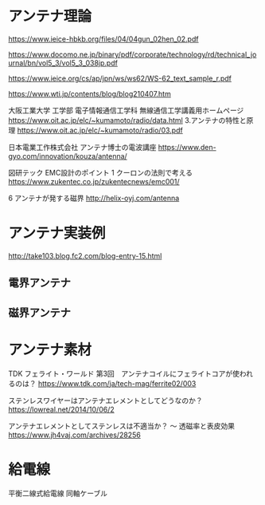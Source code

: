# アンテナ理論

https://www.ieice-hbkb.org/files/04/04gun_02hen_02.pdf

https://www.docomo.ne.jp/binary/pdf/corporate/technology/rd/technical_journal/bn/vol5_3/vol5_3_038jp.pdf

https://www.ieice.org/cs/ap/jpn/ws/ws62/WS-62_text_sample_r.pdf

https://www.wti.jp/contents/blog/blog210407.htm

大阪工業大学 工学部 電子情報通信工学科 無線通信工学講義用ホームページ
https://www.oit.ac.jp/elc/~kumamoto/radio/data.html
3.アンテナの特性と原理
https://www.oit.ac.jp/elc/~kumamoto/radio/03.pdf

日本電業工作株式会社 アンテナ博士の電波講座 
https://www.den-gyo.com/innovation/kouza/antenna/

図研テック EMC設計のポイント 1 クーロンの法則で考える 
https://www.zukentec.co.jp/zukentecnews/emc001/

6 アンテナが発する磁界
http://helix-oyj.com/antenna


# アンテナ実装例
http://take103.blog.fc2.com/blog-entry-15.html

## 電界アンテナ

## 磁界アンテナ


# アンテナ素材

TDK フェライト・ワールド 第3回　アンテナコイルにフェライトコアが使われるのは？
https://www.tdk.com/ja/tech-mag/ferrite02/003

ステンレスワイヤーはアンテナエレメントとしてどうなのか？
https://lowreal.net/2014/10/06/2

アンテナエレメントとしてステンレスは不適当か？ ～ 透磁率と表皮効果
https://www.jh4vaj.com/archives/28256




# 給電線
平衡二線式給電線
同軸ケーブル



